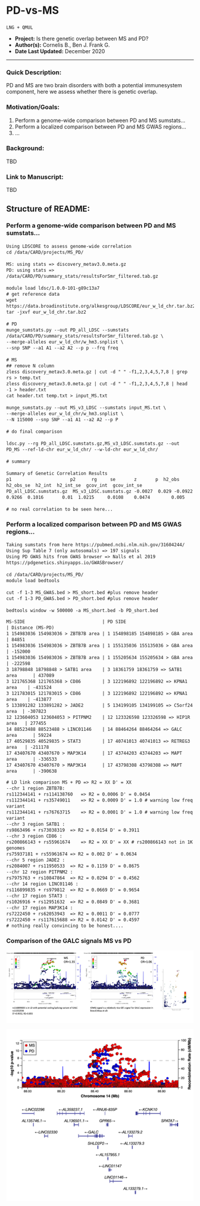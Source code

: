 # PD-vs-MS

`LNG + QMUL`

 - **Project:** Is there genetic overlap between MS and PD?
 - **Author(s):** Cornelis B., Ben J. Frank G.
 - **Date Last Updated:** December 2020

---
### Quick Description: 
PD and MS are two brain disorders with both a potential immunesystem component, here we assess whether there is genetic overlap.

### Motivation/Goals:
1) Perform a genome-wide comparison between PD and MS sumstats...
2) Perform a localized comparison between PD and MS GWAS regions...
3) ...

### Background:
TBD

### Link to Manuscript:
TBD

## Structure of README:
### Perform a genome-wide comparison between PD and MS sumstats...
```
Using LDSCORE to assess genome-wide correlation
cd /data/CARD/projects/MS_PD/

MS: using stats => discovery_metav3.0.meta.gz
PD: using stats => /data/CARD/PD/summary_stats/resultsForSmr_filtered.tab.gz

module load ldsc/1.0.0-101-g89c13a7
# get reference data
wget https://data.broadinstitute.org/alkesgroup/LDSCORE/eur_w_ld_chr.tar.bz2
tar -jxvf eur_w_ld_chr.tar.bz2

# PD
munge_sumstats.py --out PD_all_LDSC --sumstats /data/CARD/PD/summary_stats/resultsForSmr_filtered.tab.gz \
--merge-alleles eur_w_ld_chr/w_hm3.snplist \
--snp SNP --a1 A1 --a2 A2 --p p --frq freq

# MS
## remove N column
zless discovery_metav3.0.meta.gz | cut -d " " -f1,2,3,4,5,7,8 | grep rs > temp.txt
zless discovery_metav3.0.meta.gz | cut -d " " -f1,2,3,4,5,7,8 | head -1 > header.txt
cat header.txt temp.txt > input_MS.txt

munge_sumstats.py --out MS_v3_LDSC --sumstats input_MS.txt \
--merge-alleles eur_w_ld_chr/w_hm3.snplist \
--N 115000 --snp SNP --a1 A1 --a2 A2 --p P 

# do final comparison

ldsc.py --rg PD_all_LDSC.sumstats.gz,MS_v3_LDSC.sumstats.gz --out PD_MS --ref-ld-chr eur_w_ld_chr/ --w-ld-chr eur_w_ld_chr/

# summary

Summary of Genetic Correlation Results
p1                      p2      rg     se       z       p  h2_obs  h2_obs_se  h2_int  h2_int_se  gcov_int  gcov_int_se
PD_all_LDSC.sumstats.gz  MS_v3_LDSC.sumstats.gz -0.0027  0.029 -0.0922  0.9266  0.1016       0.01  1.0215     0.0108    0.0474        0.005

# no real correlation to be seen here...

```



### Perform a localized comparison between PD and MS GWAS regions...
```
Taking sumstats from here https://pubmed.ncbi.nlm.nih.gov/31604244/
Using Sup Table 7 (only autosomals) => 197 signals
Using PD GWAS hits from GWAS browser => Nalls et al 2019 https://pdgenetics.shinyapps.io/GWASBrowser/

cd /data/CARD/projects/MS_PD/
module load bedtools

cut -f 1-3 MS_GWAS.bed > MS_short.bed #plus remove header
cut -f 1-3 PD_GWAS.bed > PD_short.bed #plus remove header

bedtools window -w 500000 -a MS_short.bed -b PD_short.bed 
```

```
MS-SIDE                             | PD SIDE                                | Distance (MS-PD)
1 154983036 154983036 > ZBTB7B area | 1 154898185 154898185 > GBA area       | 84851
1 154983036 154983036 > ZBTB7B area | 1 155135036 155135036 > GBA area       | -152000
1 154983036 154983036 > ZBTB7B area | 1 155205634 155205634 > GBA area       | -222598
3 18798848 18798848 > SATB1 area    | 3 18361759 18361759 => SATB1 area      | 437089
3 121765368 121765368 > CD86        | 3 122196892 122196892 => KPNA1 area    | -431524
3 121783015 121783015 > CD86        | 3 122196892 122196892 => KPNA1 area    | -413877
5 133891282 133891282 > JADE2       | 5 134199105 134199105 => C5orf24 area  | -307823
12 123604053 123604053 > PITPNM2    | 12 123326598 123326598 => HIP1R area   | 277455
14 88523488 88523488 > LINC01146    | 14 88464264 88464264 => GALC area      | 59224
17 40529835 40529835 > STAT3        | 17 40741013 40741013 => RETREG3 area   | -211178
17 43407670 43407670 > MAP3K14      | 17 43744203 43744203 => MAPT area      | -336533
17 43407670 43407670 > MAP3K14      | 17 43798308 43798308 => MAPT area      | -390638

```
```
# LD link comparison MS + PD => R2 = XX D' = XX
--chr 1 region ZBTB7B:
rs112344141 + rs114138760	=> R2 = 0.0006 D' = 0.0454
rs112344141 + rs35749011	=> R2 = 0.0009 D' = 1.0 # warning low freq variant
rs112344141 + rs76763715	=> R2 = 0.0001 D' = 1.0 # warning low freq variant
--chr 3 region SATB1 :
rs9863496 + rs73038319	=> R2 = 0.0154 D' = 0.3911
--chr 3 region CD86 :
rs200866143 + rs55961674	=> R2 = XX D' = XX # rs200866143 not in 1K genomes
rs75937181 + rs55961674	=> R2 = 0.002 D' = 0.0634
--chr 5 region JADE2 :
rs2084007 + rs11950533	=> R2 = 0.1159 D' = 0.8675
--chr 12 region PITPNM2 :
rs7975763 + rs10847864	=> R2 = 0.0294 D' = 0.4562
--chr 14 region LINC01146 :
rs116899835 + rs979812	=> R2 = 0.0669 D' = 0.9654
--chr 17 region STAT3 :
rs1026916 + rs12951632	=> R2 = 0.0849 D' = 0.3681
--chr 17 region MAP3K14 :
rs7222450 + rs62053943	=> R2 = 0.0011 D' = 0.0777
rs7222450 + rs117615688	=> R2 = 0.0142 D' = 0.4597
# nothing really convincing to be honest....

```

### Comparison of the GALC signals MS vs PD


![alt text](https://github.com/neurogenetics/PD-vs-MS/blob/main/MS_PD_GALC.jpg)

![alt text](https://github.com/neurogenetics/PD-vs-MS/blob/main/MS_PD_LZ.png)




